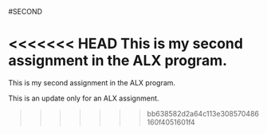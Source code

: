#SECOND

<<<<<<< HEAD
This is my second assignment in the ALX program.
=======
This is my second assignment in the ALX program.

This is an update only for an ALX assignment.
>>>>>>> bb638582d2a64c113e308570486160f4051601f4
